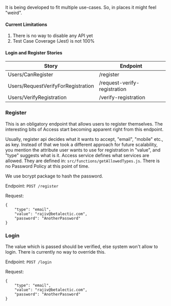 It is being developed to fit multiple use-cases. So, in places it might feel "weird".

#### Current Limitations

1. There is no way to disable any API yet
2. Test Case Coverage (Jest) is not 100%

#### Login and Register Stories

| Story                              | Endpoint                     |
| ---------------------------------- | ---------------------------- |
| Users/CanRegister                  | /register                    |
| Users/RequestVerifyForRegistration | /request-verify-registration |
| Users/VerifyRegistration           | /verify-registration         |

### Register

This is an obligatory endpoint that allows users to register themselves. The interesting bits of Access start becoming apparent right from this endpoint.

Usually, register api decides what it wants to accept, "email", "mobile" etc., as key. Instead of that we took a different approach for future scalability, you mention the attribute user wants to use for registration in "value", and "type" suggests what is it. Access service defines what services are allowed. They are defined in: `src/functions/getAllowedTypes.js`. There is no Password Policy at this point of time.

We use bcrypt package to hash the password.

Endpoint: `POST /register`

Request:

```
{
    "type": "email",
    "value": "rajiv@betalectic.com",
    "password": "AnotherPassword"
}
```

### Login

The value which is passed should be verified, else system won't allow to login. There is currently no way to override this.

Endpoint: `POST /login`

Request:

```
{
    "type": "email",
    "value": "rajiv@betalectic.com",
    "password": "AnotherPassword"
}
```

